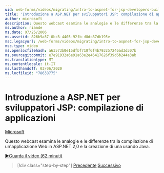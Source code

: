 ```yaml
---
uid: web-forms/videos/migrating/intro-to-aspnet-for-jsp-developers-building-applications
title: 'Introduzione a ASP.NET per sviluppatori JSP: compilazione di applicazioni | Microsoft Docs'
author: microsoft
description: Questo webcast esamina le analogie e le differenze tra la compilazione di un'applicazione Web in ASP.NET 2,0 e la creazione di una usando Java.
ms.author: riande
ms.date: 07/25/2006
ms.assetid: 826b9a37-0bc3-4405-92fb-d8dc87db195e
msc.legacyurl: /web-forms/videos/migrating/intro-to-aspnet-for-jsp-developers-building-applications
msc.type: video
ms.openlocfilehash: a63573b0e15dfbf710f6f4b793257246ad3d307b
ms.sourcegitcommit: e7e91932a6e91a63e2e46417626f39d6b244a3ab
ms.translationtype: MT
ms.contentlocale: it-IT
ms.lasthandoff: 03/06/2020
ms.locfileid: "78638775"
---
```

# <a name="intro-to-aspnet-for-jsp-developers-building-applications"></a>Introduzione a ASP.NET per sviluppatori JSP: compilazione di applicazioni

[Microsoft](https://github.com/microsoft)

Questo webcast esamina le analogie e le differenze tra la compilazione di un'applicazione Web in ASP.NET 2,0 e la creazione di una usando Java.

[&#9654;Guarda il video (62 minuti)](https://channel9.msdn.com/Blogs/ASP-NET-Site-Videos/intro-to-aspnet-for-jsp-developers-building-applications)

> [!div class="step-by-step"]
> [Precedente](intro-to-aspnet-for-jsp-developers-welcome-to-aspnet-20.md)
> [Successivo](intro-to-aspnet-for-coldfusion-developers-adding-aspnet-to-your-repertoire.md)
